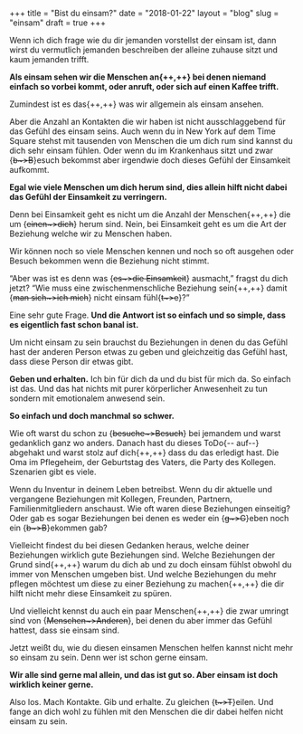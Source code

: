 +++
title = "Bist du einsam?"
date = "2018-01-22"
layout = "blog"
slug = "einsam"
draft = true
+++


Wenn ich dich frage wie du dir jemanden vorstellst der einsam ist, dann wirst du vermutlich jemanden beschreiben der alleine zuhause sitzt und kaum jemanden trifft.

**Als einsam sehen wir die Menschen an{++,++} bei denen niemand einfach so vorbei kommt, oder anruft, oder sich auf einen Kaffee trifft.**

Zumindest ist es das{++,++} was wir allgemein als einsam ansehen.

Aber die Anzahl an Kontakten die wir haben ist nicht ausschlaggebend für das Gefühl des einsam seins. Auch wenn du in New York auf dem Time Square stehst mit tausenden von Menschen die um dich rum sind kannst du dich sehr einsam fühlen. Oder wenn du im Krankenhaus sitzt und zwar {~~b~>B~~}esuch bekommst aber irgendwie doch dieses Gefühl der Einsamkeit aufkommt.

**Egal wie viele Menschen um dich herum sind, dies allein hilft nicht dabei das Gefühl der Einsamkeit zu verringern.**

Denn bei Einsamkeit geht es nicht um die Anzahl der Menschen{++,++} die um {~~einen~>dich~~} herum sind. Nein, bei Einsamkeit geht es um die Art der Beziehung welche wir zu Menschen haben. 

Wir können noch so viele Menschen kennen und noch so oft ausgehen oder Besuch bekommen wenn die Beziehung nicht stimmt. 

“Aber was ist es denn was {~~es~>die Einsamkeit~~} ausmacht,” fragst du dich jetzt? “Wie muss eine zwischenmenschliche Beziehung sein{++,++} damit {~~man sich~>ich mich~~} nicht einsam fühl{~~t~>e~~}?”

Eine sehr gute Frage. **Und die Antwort ist so einfach und so simple, dass es eigentlich fast schon banal ist.**

Um nicht einsam zu sein brauchst du Beziehungen in denen du das Gefühl hast der anderen Person etwas zu geben und gleichzeitig das Gefühl hast, dass diese Person dir etwas gibt.

**Geben und erhalten.** Ich bin für dich da und du bist für mich da. So einfach ist das. Und das hat nichts mit purer körperlicher Anwesenheit zu tun sondern mit emotionalem anwesend sein. 

**So einfach und doch manchmal so schwer.**

Wie oft warst du schon zu {~~besuche~>Besuch~~} bei jemandem und warst gedanklich ganz wo anders. Danach hast du dieses ToDo{-- auf--} abgehakt und warst stolz auf dich{++,++} dass du das erledigt hast. Die Oma im Pflegeheim, der Geburtstag des Vaters, die Party des Kollegen. Szenarien gibt es viele.

Wenn du Inventur in deinem Leben betreibst. Wenn du dir aktuelle und vergangene Beziehungen mit Kollegen, Freunden, Partnern, Familienmitgliedern anschaust. Wie oft waren diese Beziehungen einseitig? Oder gab es sogar Beziehungen bei denen es weder ein {~~g~>G~~}eben noch ein {~~b~>B~~}ekommen gab?

Vielleicht findest du bei diesen Gedanken heraus, welche deiner Beziehungen wirklich gute Beziehungen sind. Welche Beziehungen der Grund sind{++,++} warum du dich ab und zu doch einsam fühlst obwohl du immer von Menschen umgeben bist. Und welche Beziehungen du mehr pflegen möchtest um diese zu einer Beziehung zu machen{++,++} die dir hilft nicht mehr diese Einsamkeit zu spüren.

Und vielleicht kennst du auch ein paar Menschen{++,++} die zwar umringt sind von {~~Menschen~>Anderen~~}, bei denen du aber immer das Gefühl hattest, dass sie einsam sind. 

Jetzt weißt du, wie du diesen einsamen Menschen helfen kannst nicht mehr so einsam zu sein. Denn wer ist schon gerne einsam.

**Wir alle sind gerne mal allein, und das ist gut so. Aber einsam ist doch wirklich keiner gerne.**

Also los. Mach Kontakte. Gib und erhalte. Zu gleichen {~~t~>T~~}eilen. Und fange an dich wohl zu fühlen mit den Menschen die dir dabei helfen nicht einsam zu sein.

